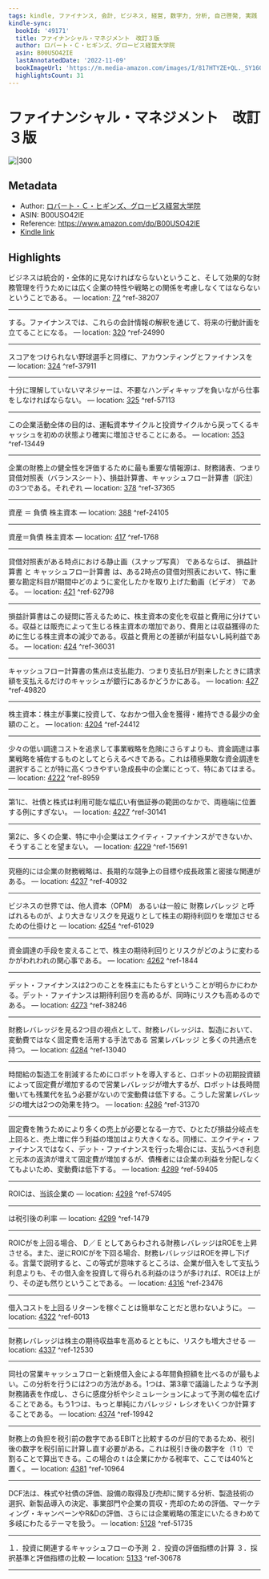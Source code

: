```yaml
---
tags: kindle, ファイナンス, 会計, ビジネス, 経営, 数字力, 分析, 自己啓発, 実践
kindle-sync:
  bookId: '49171'
  title: ファイナンシャル・マネジメント　改訂３版
  author: ロバート・Ｃ・ヒギンズ、グロービス経営大学院
  asin: B00USO42IE
  lastAnnotatedDate: '2022-11-09'
  bookImageUrl: 'https://m.media-amazon.com/images/I/817HTYZE+QL._SY160.jpg'
  highlightsCount: 31
---
```


# ファイナンシャル・マネジメント　改訂３版
![|300](https://m.media-amazon.com/images/I/817HTYZE+QL.jpg)
## Metadata
* Author: [ロバート・Ｃ・ヒギンズ、グロービス経営大学院](https://www.amazon.comundefined)
* ASIN: B00USO42IE
* Reference: https://www.amazon.com/dp/B00USO42IE
* [Kindle link](kindle://book?action=open&asin=B00USO42IE)

## Highlights
ビジネスは統合的・全体的に見なければならないということ、そして効果的な財務管理を行うためには広く企業の特性や戦略との関係を考慮しなくてはならないということである。 — location: [72](kindle://book?action=open&asin=B00USO42IE&location=72) ^ref-38207

---
する。ファイナンスでは、これらの会計情報の解釈を通じて、将来の行動計画を立てることになる。 — location: [320](kindle://book?action=open&asin=B00USO42IE&location=320) ^ref-24990

---
スコアをつけられない野球選手と同様に、アカウンティングとファイナンスを — location: [324](kindle://book?action=open&asin=B00USO42IE&location=324) ^ref-37911

---
十分に理解していないマネジャーは、不要なハンディキャップを負いながら仕事をしなければならない。 — location: [325](kindle://book?action=open&asin=B00USO42IE&location=325) ^ref-57113

---
この企業活動全体の目的は、運転資本サイクルと投資サイクルから戻ってくるキャッシュを初めの状態より確実に増加させることにある。 — location: [353](kindle://book?action=open&asin=B00USO42IE&location=353) ^ref-13449

---
企業の財務上の健全性を評価するために最も重要な情報源は、財務諸表、つまり貸借対照表（バランスシート）、損益計算書、キャッシュフロー計算書（訳注） の3つである。それぞれ — location: [378](kindle://book?action=open&asin=B00USO42IE&location=378) ^ref-37365

---
資産 ＝ 負債 株主資本 — location: [388](kindle://book?action=open&asin=B00USO42IE&location=388) ^ref-24105

---
資産＝負債 株主資本 — location: [417](kindle://book?action=open&asin=B00USO42IE&location=417) ^ref-1768

---
貸借対照表がある時点における静止画（スナップ写真） であるならば、 損益計算書 と キャッシュフロー計算書 は、ある2時点の貸借対照表において、特に重要な勘定科目が期間中どのように変化したかを取り上げた動画（ビデオ） である。 — location: [421](kindle://book?action=open&asin=B00USO42IE&location=421) ^ref-62798

---
損益計算書はこの疑問に答えるために、株主資本の変化を収益と費用に分けている。収益とは販売によって生じる株主資本の増加であり、費用とは収益獲得のために生じる株主資本の減少である。収益と費用との差額が利益ないし純利益である。 — location: [424](kindle://book?action=open&asin=B00USO42IE&location=424) ^ref-36031

---
キャッシュフロー計算書の焦点は支払能力、つまり支払日が到来したときに請求額を支払えるだけのキャッシュが銀行にあるかどうかにある。 — location: [427](kindle://book?action=open&asin=B00USO42IE&location=427) ^ref-49820

---
株主資本：株主が事業に投資して、なおかつ借入金を獲得・維持できる最少の金額のこと。 — location: [4204](kindle://book?action=open&asin=B00USO42IE&location=4204) ^ref-24412

---
少々の低い調達コストを追求して事業戦略を危険にさらすよりも、資金調達は事業戦略を補佐するものとしてとらえるべきである。これは積極果敢な資金調達を選択することが特に高くつきやすい急成長中の企業にとって、特にあてはまる。 — location: [4222](kindle://book?action=open&asin=B00USO42IE&location=4222) ^ref-8959

---
第1に、社債と株式は利用可能な幅広い有価証券の範囲のなかで、両極端に位置する例にすぎない。 — location: [4227](kindle://book?action=open&asin=B00USO42IE&location=4227) ^ref-30141

---
第2に、多くの企業、特に中小企業はエクイティ・ファイナンスができないか、そうすることを望まない。 — location: [4229](kindle://book?action=open&asin=B00USO42IE&location=4229) ^ref-15691

---
究極的には企業の財務戦略は、長期的な競争上の目標や成長政策と密接な関連がある。 — location: [4237](kindle://book?action=open&asin=B00USO42IE&location=4237) ^ref-40932

---
ビジネスの世界では、他人資本（OPM） あるいは一般に 財務レバレッジ と呼ばれるものが、より大きなリスクを見返りとして株主の期待利回りを増加させるための仕掛けと — location: [4254](kindle://book?action=open&asin=B00USO42IE&location=4254) ^ref-61029

---
資金調達の手段を変えることで、株主の期待利回りとリスクがどのように変わるかがわれわれの関心事である。 — location: [4262](kindle://book?action=open&asin=B00USO42IE&location=4262) ^ref-1844

---
デット・ファイナンスは2つのことを株主にもたらすということが明らかにわかる。デット・ファイナンスは期待利回りを高めるが、同時にリスクも高めるのである。 — location: [4273](kindle://book?action=open&asin=B00USO42IE&location=4273) ^ref-38246

---
財務レバレッジを見る2つ目の視点として、財務レバレッジは、製造において、変動費ではなく固定費を活用する手法である 営業レバレッジ と多くの共通点を持つ。 — location: [4284](kindle://book?action=open&asin=B00USO42IE&location=4284) ^ref-13040

---
時間給の製造工を削減するためにロボットを導入すると、ロボットの初期投資額によって固定費が増加するので営業レバレッジが増大するが、ロボットは長時間働いても残業代を払う必要がないので変動費は低下する。こうした営業レバレッジの増大は2つの効果を持つ。 — location: [4286](kindle://book?action=open&asin=B00USO42IE&location=4286) ^ref-31370

---
固定費を賄うためにより多くの売上が必要となる一方で、ひとたび損益分岐点を上回ると、売上増に伴う利益の増加はより大きくなる。同様に、エクイティ・ファイナンスではなく、デット・ファイナンスを行った場合には、支払うべき利息と元本の返済が増えて固定費が増加するが、債権者には企業の利益を分配しなくてもよいため、変動費は低下する。 — location: [4289](kindle://book?action=open&asin=B00USO42IE&location=4289) ^ref-59405

---
ROICは、当該企業の — location: [4298](kindle://book?action=open&asin=B00USO42IE&location=4298) ^ref-57495

---
は税引後の利率 — location: [4299](kindle://book?action=open&asin=B00USO42IE&location=4299) ^ref-1479

---
ROICがを上回る場合、 D／ E としてあらわされる財務レバレッジはROEを上昇させる。また、逆にROICがを下回る場合、財務レバレッジはROEを押し下げる。言葉で説明すると、この等式が意味するところは、企業が借入をして支払う利息よりも、その借入金を投資して得られる利益のほうが多ければ、ROEは上がり、その逆も然りということである。 — location: [4316](kindle://book?action=open&asin=B00USO42IE&location=4316) ^ref-23476

---
借入コストを上回るリターンを稼ぐことは簡単なことだと思わないように。 — location: [4322](kindle://book?action=open&asin=B00USO42IE&location=4322) ^ref-6013

---
財務レバレッジは株主の期待収益率を高めるとともに、リスクも増大させる — location: [4337](kindle://book?action=open&asin=B00USO42IE&location=4337) ^ref-12530

---
同社の営業キャッシュフローと新規借入金による年間負担額を比べるのが最もよい。この分析を行うには2つの方法がある。1つは、第3章で議論したような予測財務諸表を作成し、さらに感度分析やシミュレーションによって予測の幅を広げることである。もう1つは、もっと単純にカバレッジ・レシオをいくつか計算することである。 — location: [4374](kindle://book?action=open&asin=B00USO42IE&location=4374) ^ref-19942

---
財務上の負担を税引前の数字であるEBITと比較するのが目的であるため、税引後の数字を税引前に計算し直す必要がある。これは税引き後の数字を（1 t）で割ることで算出できる。この場合の t は企業にかかる税率で、ここでは40%と置く。 — location: [4381](kindle://book?action=open&asin=B00USO42IE&location=4381) ^ref-10964

---
DCF法は、株式や社債の評価、設備の取得及び売却に関する分析、製造技術の選択、新製品導入の決定、事業部門や企業の買収・売却のための評価、マーケティング・キャンペーンやR&Dの評価、さらには企業戦略の策定にいたるきわめて多岐にわたるテーマを扱う。 — location: [5128](kindle://book?action=open&asin=B00USO42IE&location=5128) ^ref-51735

---
１．投資に関連するキャッシュフローの予測 ２．投資の評価指標の計算 ３．採択基準と評価指標の比較 — location: [5133](kindle://book?action=open&asin=B00USO42IE&location=5133) ^ref-30678

---
